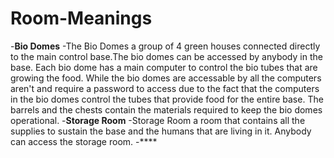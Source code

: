 # Room-Meanings
-**Bio Domes**
-The Bio Domes a group of 4 green houses connected directly to the main control base.The bio domes can be accessed by anybody in the base. Each bio dome has a main computer to control the bio tubes that are growing the 
 food. While the bio domes are accessable by all the computers aren't and require a password to access due to the fact that the computers in the bio domes control the tubes that provide food for the entire base. The barrels 
 and the chests contain the materials required to keep the bio domes operational. 
-**Storage Room**
-Storage Room a room that contains all the supplies to sustain the base and the humans that are living in it. Anybody can access the storage room.
-****
